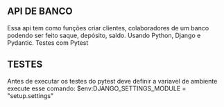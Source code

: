 ## API DE BANCO ###
Essa api tem como funções criar clientes, colaboradores de um banco podendo ser feito saque, depósito, saldo. Usando Python, Django e Pydantic. Testes com Pytest






## TESTES ###
Antes de executar os testes do pytest deve definir a variavel de ambiente
execute esse comando:
$env:DJANGO_SETTINGS_MODULE = "setup.settings"